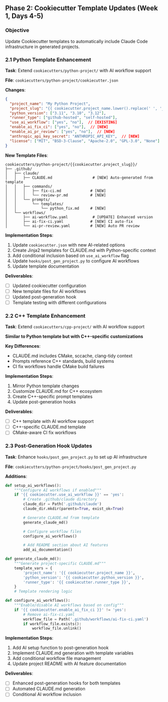 

## Phase 2: Cookiecutter Template Updates (Week 1, Days 4-5)

### Objective
Update Cookiecutter templates to automatically include Claude Code infrastructure in generated projects.

### 2.1 Python Template Enhancement

**Task**: Extend `cookiecutters/python-project/` with AI workflow support

**File**: `cookiecutters/python-project/cookiecutter.json`

**Changes**:
```json
{
  "project_name": "My Python Project",
  "project_slug": "{{ cookiecutter.project_name.lower().replace(' ', '_').replace('-', '_') }}",
  "python_version": ["3.11", "3.10", "3.12"],
  "runner_type": ["github-hosted", "self-hosted"],
  "use_ai_workflow": ["yes", "no"],  // [EXISTING]
  "enable_ai_fix_ci": ["yes", "no"],  // [NEW]
  "enable_ai_pr_review": ["yes", "no"],  // [NEW]
  "anthropic_api_key_secret": "ANTHROPIC_API_KEY",  // [NEW]
  "license": ["MIT", "BSD-3-Clause", "Apache-2.0", "GPL-3.0", "None"]
}
```

**New Template Files**:
```
cookiecutters/python-project/{{cookiecutter.project_slug}}/
├── .github/
│   ├── claude/
│   │   ├── CLAUDE.md                  # [NEW] Auto-generated from template
│   │   ├── commands/
│   │   │   ├── fix-ci.md             # [NEW]
│   │   │   └── review-pr.md          # [NEW]
│   │   └── prompts/
│   │       └── templates/
│   │           └── python_fix.md     # [NEW]
│   └── workflows/
│       ├── ai-workflow.yaml           # [UPDATE] Enhanced version
│       ├── ai-fix-ci.yaml            # [NEW] CI auto-fix
│       └── ai-pr-review.yaml         # [NEW] Auto PR review
```

**Implementation Steps**:
1. Update `cookiecutter.json` with new AI-related options
2. Create Jinja2 templates for CLAUDE.md with Python-specific context
3. Add conditional inclusion based on `use_ai_workflow` flag
4. Update `hooks/post_gen_project.py` to configure AI workflows
5. Update template documentation

**Deliverables**:
- [ ] Updated cookiecutter configuration
- [ ] New template files for AI workflows
- [ ] Updated post-generation hook
- [ ] Template testing with different configurations

### 2.2 C++ Template Enhancement

**Task**: Extend `cookiecutters/cpp-project/` with AI workflow support

**Similar to Python template but with C++-specific customizations**

**Key Differences**:
- CLAUDE.md includes CMake, sccache, clang-tidy context
- Prompts reference C++ standards, build systems
- CI fix workflows handle CMake build failures

**Implementation Steps**:
1. Mirror Python template changes
2. Customize CLAUDE.md for C++ ecosystem
3. Create C++-specific prompt templates
4. Update post-generation hooks

**Deliverables**:
- [ ] C++ template with AI workflow support
- [ ] C++-specific CLAUDE.md template
- [ ] CMake-aware CI fix workflows

### 2.3 Post-Generation Hook Updates

**Task**: Enhance `hooks/post_gen_project.py` to set up AI infrastructure

**File**: `cookiecutters/python-project/hooks/post_gen_project.py`

**Additions**:
```python
def setup_ai_workflows():
    """Configure AI workflows if enabled"""
    if '{{ cookiecutter.use_ai_workflow }}' == 'yes':
        # Create .github/claude directory
        claude_dir = Path('.github/claude')
        claude_dir.mkdir(parents=True, exist_ok=True)

        # Generate CLAUDE.md from template
        generate_claude_md()

        # Configure workflow files
        configure_ai_workflows()

        # Add README section about AI features
        add_ai_documentation()

def generate_claude_md():
    """Generate project-specific CLAUDE.md"""
    template_vars = {
        'project_name': '{{ cookiecutter.project_name }}',
        'python_version': '{{ cookiecutter.python_version }}',
        'runner_type': '{{ cookiecutter.runner_type }}',
    }
    # Template rendering logic

def configure_ai_workflows():
    """Enable/disable AI workflows based on config"""
    if '{{ cookiecutter.enable_ai_fix_ci }}' != 'yes':
        # Remove ai-fix-ci.yaml
        workflow_file = Path('.github/workflows/ai-fix-ci.yaml')
        if workflow_file.exists():
            workflow_file.unlink()
```

**Implementation Steps**:
1. Add AI setup function to post-generation hook
2. Implement CLAUDE.md generation with template variables
3. Add conditional workflow file management
4. Update project README with AI feature documentation

**Deliverables**:
- [ ] Enhanced post-generation hooks for both templates
- [ ] Automated CLAUDE.md generation
- [ ] Conditional AI workflow inclusion
